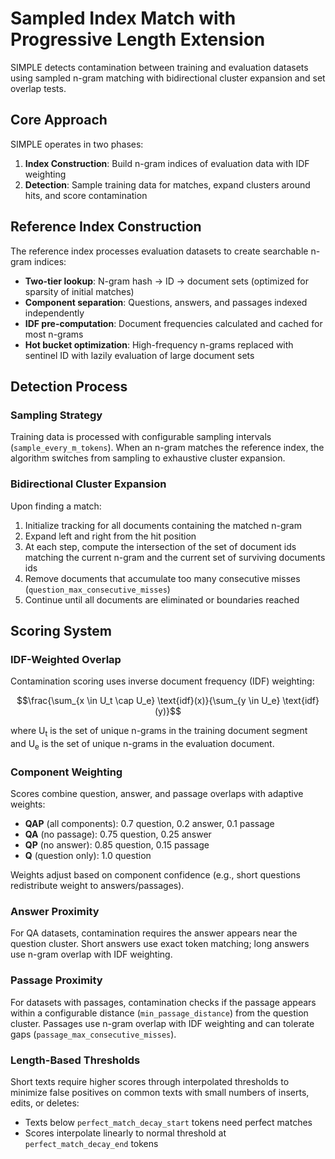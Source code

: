 # Sampled Index Match with Progressive Length Extension

SIMPLE detects contamination between training and evaluation datasets using sampled n-gram matching with bidirectional cluster expansion and set overlap tests.

## Core Approach

SIMPLE operates in two phases:

1. **Index Construction**: Build n-gram indices of evaluation data with IDF weighting
2. **Detection**: Sample training data for matches, expand clusters around hits, and score contamination

## Reference Index Construction

The reference index processes evaluation datasets to create searchable n-gram indices:

- **Two-tier lookup**: N-gram hash → ID → document sets (optimized for sparsity of initial matches)
- **Component separation**: Questions, answers, and passages indexed independently
- **IDF pre-computation**: Document frequencies calculated and cached for most n-grams
- **Hot bucket optimization**: High-frequency n-grams replaced with sentinel ID with lazily evaluation of large document sets

## Detection Process

### Sampling Strategy
Training data is processed with configurable sampling intervals (`sample_every_m_tokens`). When an n-gram matches the reference index, the algorithm switches from sampling to exhaustive cluster expansion.

### Bidirectional Cluster Expansion
Upon finding a match:
1. Initialize tracking for all documents containing the matched n-gram
2. Expand left and right from the hit position
3. At each step, compute the intersection of the set of document ids matching the current n-gram and the current set of surviving documents ids
4. Remove documents that accumulate too many consecutive misses (`question_max_consecutive_misses`)
5. Continue until all documents are eliminated or boundaries reached

## Scoring System

### IDF-Weighted Overlap
Contamination scoring uses inverse document frequency (IDF) weighting:

```math
\frac{\sum_{x \in U_t \cap U_e} \text{idf}(x)}{\sum_{y \in U_e} \text{idf}(y)}
```

where U<sub>t</sub> is the set of unique n-grams in the training document segment and U<sub>e</sub> is the set of unique n-grams in the evaluation document.


### Component Weighting
Scores combine question, answer, and passage overlaps with adaptive weights:
- **QAP** (all components): 0.7 question, 0.2 answer, 0.1 passage
- **QA** (no passage): 0.75 question, 0.25 answer
- **QP** (no answer): 0.85 question, 0.15 passage
- **Q** (question only): 1.0 question

Weights adjust based on component confidence (e.g., short questions redistribute weight to answers/passages).

### Answer Proximity
For QA datasets, contamination requires the answer appears near the question cluster. Short answers use exact token matching; long answers use n-gram overlap with IDF weighting.

### Passage Proximity
For datasets with passages, contamination checks if the passage appears within a configurable distance (`min_passage_distance`) from the question cluster. Passages use n-gram overlap with IDF weighting and can tolerate gaps (`passage_max_consecutive_misses`).

### Length-Based Thresholds
Short texts require higher scores through interpolated thresholds to minimize false positives on common texts with small numbers of inserts, edits, or deletes:
- Texts below `perfect_match_decay_start` tokens need perfect matches
- Scores interpolate linearly to normal threshold at `perfect_match_decay_end` tokens
